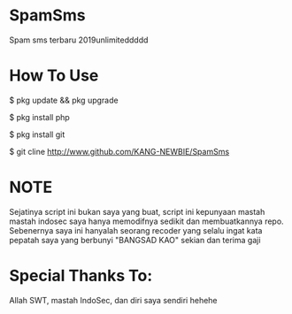 # SpamSms
Spam sms terbaru 2019unlimiteddddd

# How To Use
$ pkg update && pkg upgrade

$ pkg install php

$ pkg install git

$ git cline http://www.github.com/KANG-NEWBIE/SpamSms

# NOTE
Sejatinya script ini bukan saya yang buat, script ini kepunyaan mastah mastah indosec saya hanya memodifnya sedikit dan membuatkannya repo. Sebenernya saya ini hanyalah seorang recoder yang selalu ingat kata pepatah saya yang berbunyi "BANGSAD KAO" sekian dan terima gaji

# Special Thanks To:
Allah SWT, mastah IndoSec, dan diri saya sendiri hehehe
